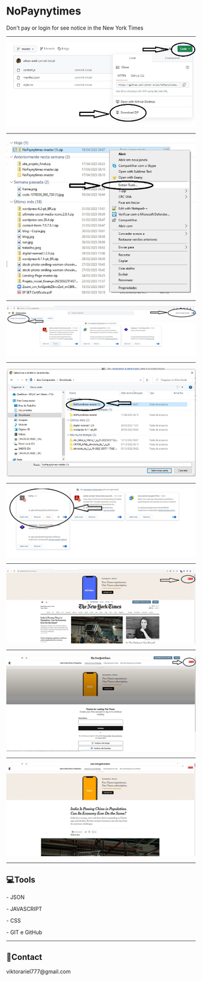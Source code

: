 # NoPaynytimes
Don't pay or login for see notice in the New York Times
<hr>
<img src="./img/img1.jpg">
<hr>
<img src="./img/img2.jpg">
<hr>
<img src="./img/img3.jpg">
<hr>
<img src="./img/img4.jpg">
<hr>
<img src="./img/img5.jpg">
<hr>
<img src="./img/img6.jpg">
<hr>
<img src="./img/img7.jpg">
<hr>
<img src="./img/img8.jpg">
<hr>
<h2>💻Tools</h2>
<p>- JSON </p>

<p>- JAVASCRIPT </p>

<p>- CSS </p>

<p>- GIT e GitHub </p>
<hr>
<h2>📱Contact</h2>
<p>viktorariel777@gmail.com</p>
